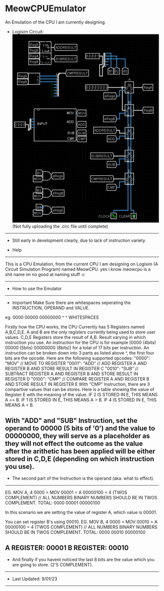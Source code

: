 # MeowCPUEmulator
An Emulation of the CPU I am currently designing.
* Logisim Circuit:
![Alt text](images/Main.PNG?raw=true "Logisim Design")
(Not fully uploading the .circ file until complete)
------------------------------------------------

* Still early in development clearly, due to lack of instruction variety.

* Help 
------------------------------------------------
This is a CPU Emulation, from the current CPU I am designing on Logisim (A Circuit Simulation Program) named MeowCPU.
yes i know meowcpu is a shit name im no good at naming stuff :c

------------------------------------------------
* How to use the Emulator 
------------------------------------------------
* Important Make Sure there are whitespaces seperating the INSTRUCTION, OPERAND and VALUE.

eg. 0000 00000 00000000
        ^     ^
       WHITESPACES

Firstly how the CPU works, the CPU Currently has 5 Registers named A,B,C,D,E.
A and B are the only registers currently being used to store user values.
C,D,E Registers store the result of A,B. Result varying in which instruction you use. 
An instruction for the CPU is for example [0000 (4bits) 00000 (5bits) 00000000 (8bits)] for a total of 17 bits per instruction.
An instruction can be broken down into 3 parts as listed above ^, the first four bits are the opcode.
Here are the following supported opcodes:
    "0000": "MOV" // MOVE TO REGISTER
    "0001": "ADD" // ADD REGISTER A AND REGISTER B AND STORE RESULT IN REGISTER C
    "0010": "SUB" // SUBTRACT REGISTER A AND REGISTER B AND STORE RESULT IN REGISTER D
    "0100": "CMP" // COMPARE REGISTER A AND REGISTER B AND STORE RESULT IN REGISTER E
With "CMP" Instruction, there are 3 compartive values that can be stores.
Here is a table showing the value of Register E with the meaning of the value.
IF 2 IS STORED IN E, THIS MEANS A == B.
IF 1 IS STORED IN E, THIS MEANS A > B.
IF 4 IS STORED IN E, THIS MEANS A < B.

With "ADD" and "SUB" Instruction, set the operand to 00000 (5 bits of '0') and the value to 00000000, they will serve as
a placeholder as they will not effect the outcome as the value after the arithetic has been applied will be either stored in
C,D,E (depending on which instruction you use). 
------------------------------------------------
 * The second part of the Instruction is the operand (aka. what to effect).
------------------------------------------------
EG. MOV A, 4
0000 = MOV
00001 = A
00000100 = 4 (TWOS COMPLEMENT) // ALL NUMBERS BINARY NUMBERS SHOULD BE IN TWOS COMPLEMENT.
TOTAL: 0000 00001 00000100

In this scenario we are setting the value of register A, which value is 00001.


You can set register B's using 00010.
EG. MOV B, 4
0000 = MOV
00010 = A
00000100 = 4 (TWOS COMPLEMENT) // ALL NUMBERS BINARY NUMBERS SHOULD BE IN TWOS COMPLEMENT.
TOTAL: 0000 00010 00000100


A REGISTER: 00001
B REGISTER: 00010
------------------------------------------------------------------------------------------------
* And finally if you havent noticed the last 8 bits are the value which you are going to store. (2'S COMPLEMENT).
------------------------------------------------------------------------------------------------
* Last Updated: 9/01/23
------------------------------------------------